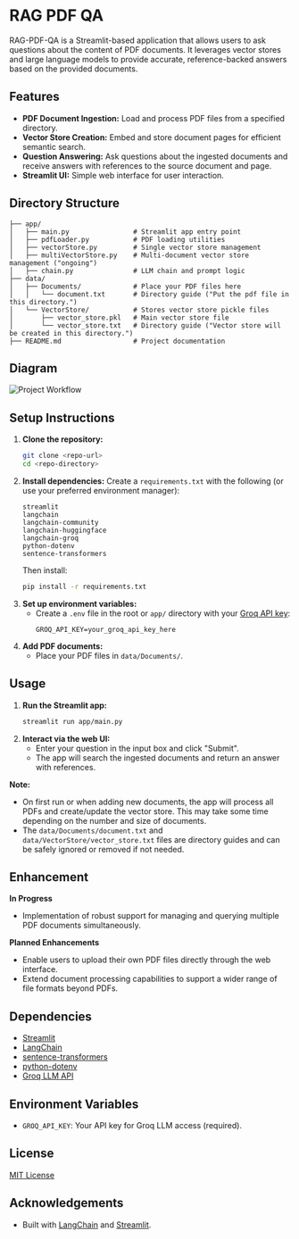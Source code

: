 # RAG PDF QA

RAG-PDF-QA is a Streamlit-based application that allows users to ask questions about the content of PDF documents. It leverages vector stores and large language models to provide accurate, reference-backed answers based on the provided documents.

## Features
- **PDF Document Ingestion:** Load and process PDF files from a specified directory.
- **Vector Store Creation:** Embed and store document pages for efficient semantic search.
- **Question Answering:** Ask questions about the ingested documents and receive answers with references to the source document and page.
- **Streamlit UI:** Simple web interface for user interaction.


## Directory Structure
```
├── app/
│   ├── main.py                # Streamlit app entry point
│   ├── pdfLoader.py           # PDF loading utilities
│   ├── vectorStore.py         # Single vector store management
│   ├── multiVectorStore.py    # Multi-document vector store management ("ongoing")
│   ├── chain.py               # LLM chain and prompt logic
├── data/
│   ├── Documents/             # Place your PDF files here
│   │   └── document.txt       # Directory guide ("Put the pdf file in this directory.")
│   └── VectorStore/           # Stores vector store pickle files
│       ├── vector_store.pkl   # Main vector store file
│       └── vector_store.txt   # Directory guide ("Vector store will be created in this directory.")
├── README.md                  # Project documentation
```

## Diagram

<picture>
  <source srcset="data/Diagram/diagram-dark.png" media="(prefers-color-scheme: dark)">
  <source srcset="data/Diagram/diagram-light.png" media="(prefers-color-scheme: light)">
  <img src="app/resources/diagram-light.png" alt="Project Workflow">
</picture>

## Setup Instructions
1. **Clone the repository:**
   ```bash
   git clone <repo-url>
   cd <repo-directory>
   ```
2. **Install dependencies:**
   Create a `requirements.txt` with the following (or use your preferred environment manager):
   ```
   streamlit
   langchain
   langchain-community
   langchain-huggingface
   langchain-groq
   python-dotenv
   sentence-transformers
   ```
   Then install:
   ```bash
   pip install -r requirements.txt
   ```
3. **Set up environment variables:**
   - Create a `.env` file in the root or `app/` directory with your [Groq API key](https://console.groq.com/):
     ```
     GROQ_API_KEY=your_groq_api_key_here
     ```
4. **Add PDF documents:**
   - Place your PDF files in `data/Documents/`.

## Usage
1. **Run the Streamlit app:**
   ```bash
   streamlit run app/main.py
   ```
2. **Interact via the web UI:**
   - Enter your question in the input box and click "Submit".
   - The app will search the ingested documents and return an answer with references.

**Note:**
- On first run or when adding new documents, the app will process all PDFs and create/update the vector store. This may take some time depending on the number and size of documents.
- The `data/Documents/document.txt` and `data/VectorStore/vector_store.txt` files are directory guides and can be safely ignored or removed if not needed.

## Enhancement

**In Progress**
- Implementation of robust support for managing and querying multiple PDF documents simultaneously.

**Planned Enhancements**
- Enable users to upload their own PDF files directly through the web interface.
- Extend document processing capabilities to support a wider range of file formats beyond PDFs.

## Dependencies
- [Streamlit](https://streamlit.io/)
- [LangChain](https://python.langchain.com/)
- [sentence-transformers](https://www.sbert.net/)
- [python-dotenv](https://pypi.org/project/python-dotenv/)
- [Groq LLM API](https://console.groq.com/)

## Environment Variables
- `GROQ_API_KEY`: Your API key for Groq LLM access (required).

## License
[MIT License](https://github.com/yash-meshram/rag-pdf-qa?tab=MIT-1-ov-file)

## Acknowledgements
- Built with [LangChain](https://python.langchain.com/) and [Streamlit](https://streamlit.io/).
